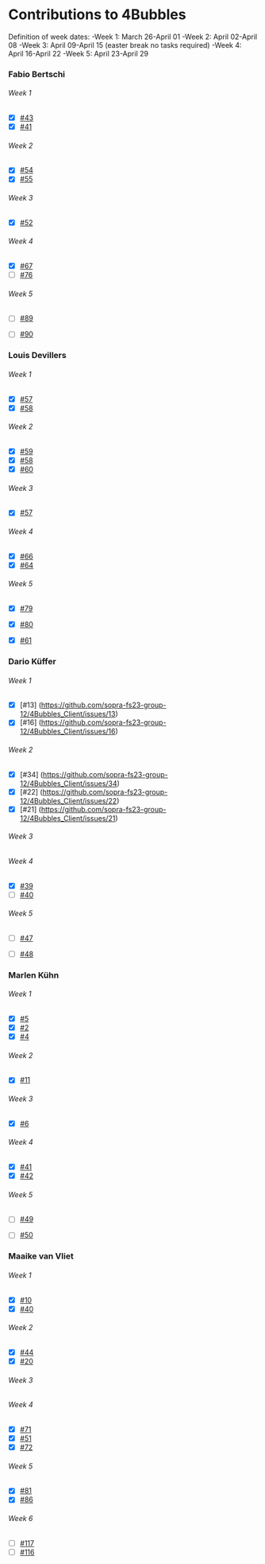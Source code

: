 # Contributions to 4Bubbles

Definition of week dates:
	-Week 1: March 26-April 01
	-Week 2: April 02-April 08
	-Week 3: April 09-April 15 (easter break no tasks required)
	-Week 4: April 16-April 22
	-Week 5: April 23-April 29

### Fabio Bertschi 

###### Week 1
- [x] [#43](https://github.com/sopra-fs23-group-12/4Bubbles_Server/issues/43)
- [x] [#41](https://github.com/sopra-fs23-group-12/4Bubbles_Server/issues/41)
###### Week 2
- [x] [#54](https://github.com/sopra-fs23-group-12/4Bubbles_Server/issues/54)
- [x] [#55](https://github.com/sopra-fs23-group-12/4Bubbles_Server/issues/55)
###### Week 3
- [x] [#52](https://github.com/sopra-fs23-group-12/4Bubbles_Server/issues/52) 
###### Week 4
- [x] [#67](https://github.com/sopra-fs23-group-12/4Bubbles_Server/issues/67)
- [ ] [#76](https://github.com/sopra-fs23-group-12/4Bubbles_Server/issues/76)
###### Week 5
- [ ] [#89](https://github.com/sopra-fs23-group-12/4Bubbles_Server/issues/89)
- [ ] [#90](https://github.com/sopra-fs23-group-12/4Bubbles_Server/issues/90)



### Louis Devillers

###### Week 1
- [x] [#57](https://github.com/sopra-fs23-group-12/4Bubbles_Client/issues/57) 
- [x] [#58](https://github.com/sopra-fs23-group-12/4Bubbles_Client/issues/58)
###### Week 2
- [x] [#59](https://github.com/sopra-fs23-group-12/4Bubbles_Client/issues/59) 
- [x] [#58](https://github.com/sopra-fs23-group-12/4Bubbles_Server/issues/58)
- [x] [#60](https://github.com/sopra-fs23-group-12/4Bubbles_Client/issues/60) 
###### Week 3
- [x] [#57](https://github.com/sopra-fs23-group-12/4Bubbles_Server/issues/57)
###### Week 4
- [x] [#66](https://github.com/sopra-fs23-group-12/4Bubbles_Server/issues/66)
- [x] [#64](https://github.com/sopra-fs23-group-12/4Bubbles_Server/issues/64)
###### Week 5
- [x] [#79](https://github.com/sopra-fs23-group-12/4Bubbles_Server/issues/79)
- [x] [#80](https://github.com/sopra-fs23-group-12/4Bubbles_Server/issues/80)
- [x] [#61](https://github.com/sopra-fs23-group-12/4Bubbles_Client/issues/61)



### Dario Küffer

###### Week 1
- [x] [#13] (https://github.com/sopra-fs23-group-12/4Bubbles_Client/issues/13)
- [x] [#16] (https://github.com/sopra-fs23-group-12/4Bubbles_Client/issues/16)
###### Week 2
- [x] [#34] (https://github.com/sopra-fs23-group-12/4Bubbles_Client/issues/34)
- [x] [#22] (https://github.com/sopra-fs23-group-12/4Bubbles_Client/issues/22)
- [x] [#21] (https://github.com/sopra-fs23-group-12/4Bubbles_Client/issues/21)
###### Week 3

###### Week 4
- [x] [#39](https://github.com/sopra-fs23-group-12/4Bubbles_Client/issues/39)
- [ ] [#40](https://github.com/sopra-fs23-group-12/4Bubbles_Client/issues/40)
###### Week 5
- [ ] [#47](https://github.com/sopra-fs23-group-12/4Bubbles_Client/issues/47)
- [ ] [#48](https://github.com/sopra-fs23-group-12/4Bubbles_Client/issues/48)



### Marlen Kühn

###### Week 1
- [x] [#5](https://github.com/sopra-fs23-group-12/4Bubbles_Client/issues/5)
- [x] [#2](https://github.com/sopra-fs23-group-12/4Bubbles_Client/issues/2)
- [x] [#4](https://github.com/sopra-fs23-group-12/4Bubbles_Client/issues/4)
###### Week 2
- [x] [#11](https://github.com/sopra-fs23-group-12/4Bubbles_Client/issues/11) 
###### Week 3
- [x] [#6](https://github.com/sopra-fs23-group-12/4Bubbles_Client/issues/6)
###### Week 4
- [x] [#41](https://github.com/sopra-fs23-group-12/4Bubbles_Client/issues/41)
- [x] [#42](https://github.com/sopra-fs23-group-12/4Bubbles_Client/issues/42)
###### Week 5
- [ ] [#49](https://github.com/sopra-fs23-group-12/4Bubbles_Client/issues/49)
- [ ] [#50](https://github.com/sopra-fs23-group-12/4Bubbles_Client/issues/50)



### Maaike van Vliet

###### Week 1
- [x] [#10](https://github.com/sopra-fs23-group-12/4Bubbles_Client/issues/10)
- [x] [#40](https://github.com/sopra-fs23-group-12/4Bubbles_Server/issues/40)
###### Week 2
- [x] [#44](https://github.com/sopra-fs23-group-12/4Bubbles_Server/issues/44)
- [x] [#20](https://github.com/sopra-fs23-group-12/4Bubbles_Client/issues/20)
###### Week 3
 
###### Week 4
- [x] [#71](https://github.com/sopra-fs23-group-12/4Bubbles_Server/issues/71)
- [x] [#51](https://github.com/sopra-fs23-group-12/4Bubbles_Client/issues/51)
- [x] [#72](https://github.com/sopra-fs23-group-12/4Bubbles_Server/issues/72)
###### Week 5
- [x] [#81](https://github.com/sopra-fs23-group-12/4Bubbles_Server/issues/81)
- [x] [#86](https://github.com/sopra-fs23-group-12/4Bubbles_Server/issues/86)
###### Week 6
- [ ] [#117](https://github.com/sopra-fs23-group-12/4Bubbles_Server/issues/117)
- [ ] [#116](https://github.com/sopra-fs23-group-12/4Bubbles_Server/issues/116)
